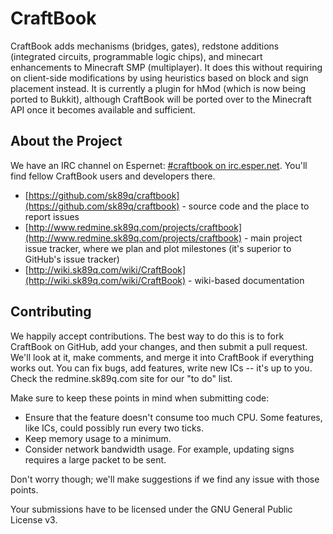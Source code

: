 CraftBook
=========

CraftBook adds mechanisms (bridges, gates), redstone additions (integrated circuits, programmable logic chips), and minecart enhancements to Minecraft SMP (multiplayer). It does this without requiring on client-side modifications by using heuristics based on block and sign  placement instead. It is currently a plugin for hMod (which is now being ported to Bukkit), although CraftBook will be ported over to the Minecraft API once it becomes available and sufficient.

About the Project
-----------------

We have an IRC channel on Espernet: [#craftbook on irc.esper.net](irc://irc.esper.net/craftbook). You'll find fellow CraftBook users and developers there.

* [https://github.com/sk89q/craftbook](https://github.com/sk89q/craftbook) - source code and the place to report issues
* [http://www.redmine.sk89q.com/projects/craftbook](http://www.redmine.sk89q.com/projects/craftbook) -  main project issue tracker, where we plan and plot milestones (it's superior to GitHub's issue tracker)
* [http://wiki.sk89q.com/wiki/CraftBook](http://wiki.sk89q.com/wiki/CraftBook) - wiki-based documentation

Contributing
------------

We happily accept contributions. The best way to do this is to fork CraftBook on GitHub, add your changes, and then submit a pull request. We'll look at it, make comments, and merge it into CraftBook if everything works out. You can fix bugs, add features, write new ICs -- it's up to you. Check the redmine.sk89q.com site for our "to do" list.

Make sure to keep these points in mind when submitting code:

* Ensure that the feature doesn't consume too much CPU. Some features, like ICs, could possibly run every two ticks.
* Keep memory usage to a minimum.
* Consider network bandwidth usage. For example, updating signs requires a large packet to be sent.

Don't worry though; we'll make suggestions if we find any issue with those points.

Your submissions have to be licensed under the GNU General Public License v3.